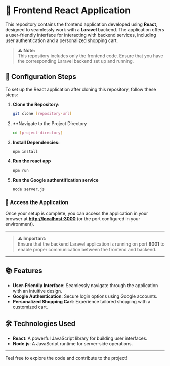 # 🌟 Frontend React Application

This repository contains the frontend application developed using **React**, designed to seamlessly work with a **Laravel** backend. The application offers a user-friendly interface for interacting with backend services, including user authentication and a personalized shopping cart.

> **⚠️ Note:**  
> This repository includes only the frontend code. Ensure that you have the corresponding Laravel backend set up and running.

## 🚀 Configuration Steps

To set up the React application after cloning this repository, follow these steps:

1. **Clone the Repository:**

   ```bash
   git clone [repository-url]
   
2. **Navigate to the Project Directory
   ```bash
   cd [project-directory]

3. **Install Dependencies:**
   ```bash
   npm install

4. **Run the react app**
   ```bash
   npm run
5. **Run the Google authentification service**
   ```bash
   node server.js

### 🎉 Access the Application

Once your setup is complete, you can access the application in your browser at **[http://localhost:3000](http://localhost:3000)** (or the port configured in your environment).

---

> **⚠️ Important:**  
> Ensure that the backend Laravel application is running on port **8001** to enable proper communication between the frontend and backend.

---

## 📚 Features

- **User-Friendly Interface**: Seamlessly navigate through the application with an intuitive design.
- **Google Authentication**: Secure login options using Google accounts.
- **Personalized Shopping Cart**: Experience tailored shopping with a customized cart.

## 🛠️ Technologies Used

- **React**: A powerful JavaScript library for building user interfaces.
- **Node.js**: A JavaScript runtime for server-side operations.

---

Feel free to explore the code and contribute to the project!

